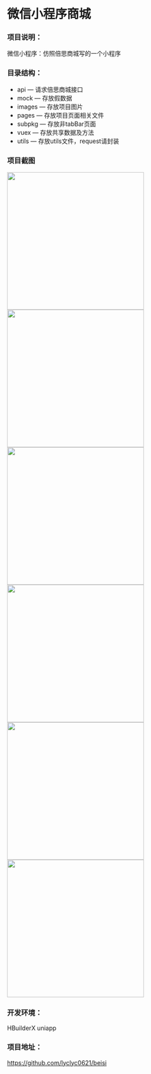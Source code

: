 # 微信小程序商城
### 项目说明：
微信小程序：仿照倍思商城写的一个小程序  
### 目录结构：
- api — 请求倍思商城接口
- mock — 存放假数据
- images — 存放项目图片
- pages — 存放项目页面相关文件
- subpkg — 存放非tabBar页面
- vuex — 存放共享数据及方法
- utils — 存放utils文件，request请封装
### 项目截图
<img src="https://user-images.githubusercontent.com/102797134/177696892-e0095863-0b10-4fc6-bb75-497ae97476a0.png" width="320px" style="display:inline;">
<img src="https://user-images.githubusercontent.com/102797134/177696898-d5d2d9b9-34ba-45fe-9e27-fda123fafa74.jpg" width="320px" style="display:inline;">
<img src="https://user-images.githubusercontent.com/102797134/177696901-8f6c9951-2155-46a2-a12c-8b568e06f9eb.jpg" width="320px" style="display:inline;">
<img src="https://user-images.githubusercontent.com/102797134/177696906-63a9ecbb-ad6e-4508-b79c-3d4a69678943.jpg" width="320px" style="display:inline;">
<img src="https://user-images.githubusercontent.com/102797134/177696907-653d6a9e-2367-4140-8cd2-513dc480c7da.jpg" width="320px" style="display:inline;">
<img src="https://user-images.githubusercontent.com/102797134/177696910-a43a2864-1c0a-4160-9e78-b7e9c2cd1995.jpg" width="320px" style="display:inline;">

### 开发环境：
HBuilderX  uniapp

### 项目地址：
https://github.com/lyclyc0621/beisi

